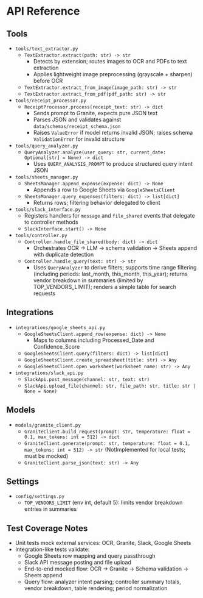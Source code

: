 # API Reference

## Tools
- `tools/text_extractor.py`
  - `TextExtractor.extract(path: str) -> str`
    - Detects by extension; routes images to OCR and PDFs to text extraction
    - Applies lightweight image preprocessing (grayscale + sharpen) before OCR
  - `TextExtractor.extract_from_image(image_path: str) -> str`
  - `TextExtractor.extract_from_pdf(pdf_path: str) -> str`
- `tools/receipt_processor.py`
  - `ReceiptProcessor.process(receipt_text: str) -> dict`
    - Sends prompt to Granite, expects pure JSON text
    - Parses JSON and validates against `data/schemas/receipt_schema.json`
    - Raises `ValueError` if model returns invalid JSON; raises schema `ValidationError` for invalid structure
- `tools/query_analyzer.py`
  - `QueryAnalyzer.analyze(user_query: str, current_date: Optional[str] = None) -> dict`
    - Uses `QUERY_ANALYSIS_PROMPT` to produce structured query intent JSON
- `tools/sheets_manager.py`
  - `SheetsManager.append_expense(expense: dict) -> None`
    - Appends a row to Google Sheets via `GoogleSheetsClient`
  - `SheetsManager.query_expenses(filters: dict) -> list[dict]`
    - Returns rows; filtering behavior delegated to client
- `tools/slack_interface.py`
  - Registers handlers for `message` and `file_shared` events that delegate to controller methods
  - `SlackInterface.start() -> None`
- `tools/controller.py`
  - `Controller.handle_file_shared(body: dict) -> dict`
    - Orchestrates OCR → LLM → schema validation → Sheets append with duplicate detection
  - `Controller.handle_query(text: str) -> str`
    - Uses `QueryAnalyzer` to derive filters; supports time range filtering (including periods: last_month, this_month, this_year); returns vendor breakdown in summaries (limited by TOP_VENDORS_LIMIT); renders a simple table for search requests

## Integrations
- `integrations/google_sheets_api.py`
  - `GoogleSheetsClient.append_row(expense: dict) -> None`
    - Maps to columns including Processed_Date and Confidence_Score
  - `GoogleSheetsClient.query(filters: dict) -> list[dict]`
  - `GoogleSheetsClient.create_spreadsheet(title: str) -> Any`
  - `GoogleSheetsClient.open_worksheet(worksheet_name: str) -> Any`
- `integrations/slack_api.py`
  - `SlackApi.post_message(channel: str, text: str)`
  - `SlackApi.upload_file(channel: str, file_path: str, title: str | None = None)`

## Models
- `models/granite_client.py`
  - `GraniteClient.build_request(prompt: str, temperature: float = 0.1, max_tokens: int = 512) -> dict`
  - `GraniteClient.generate(prompt: str, temperature: float = 0.1, max_tokens: int = 512) -> str` (NotImplemented for local tests; must be mocked)
  - `GraniteClient.parse_json(text: str) -> Any`

## Settings
- `config/settings.py`
  - `TOP_VENDORS_LIMIT` (env int, default 5): limits vendor breakdown entries in summaries

## Test Coverage Notes
- Unit tests mock external services: OCR, Granite, Slack, Google Sheets
- Integration-like tests validate:
  - Google Sheets row mapping and query passthrough
  - Slack API message posting and file upload
  - End-to-end mocked flow: OCR -> Granite -> Schema validation -> Sheets append
  - Query flow: analyzer intent parsing; controller summary totals, vendor breakdown, table rendering; period normalization 
